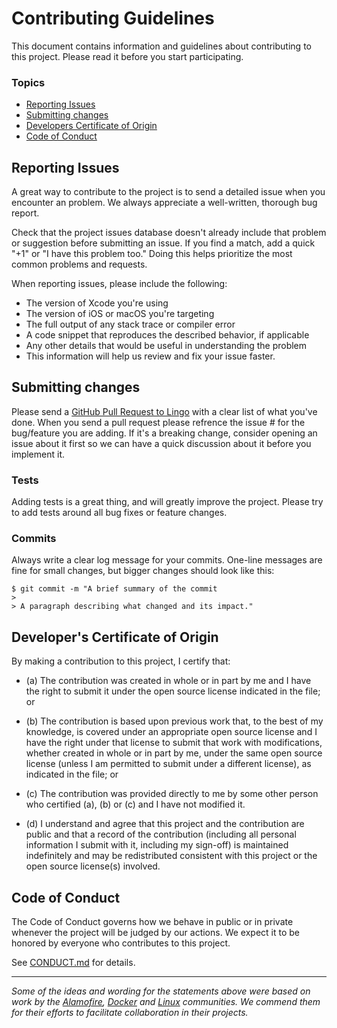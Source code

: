 # Contributing Guidelines

This document contains information and guidelines about contributing to this project. Please read it before you start participating.

### Topics

* [Reporting Issues](#reporting-issues)
* [Submitting changes](#submitting-changes)
* [Developers Certificate of Origin](#developers-certificate_of_origin)
* [Code of Conduct](#code-of-conduct)

## Reporting Issues

A great way to contribute to the project is to send a detailed issue when you encounter an problem. We always appreciate a well-written, thorough bug report.

Check that the project issues database doesn't already include that problem or suggestion before submitting an issue. If you find a match, add a quick "+1" or "I have this problem too." Doing this helps prioritize the most common problems and requests.

When reporting issues, please include the following:

* The version of Xcode you're using
* The version of iOS or macOS you're targeting
* The full output of any stack trace or compiler error
* A code snippet that reproduces the described behavior, if applicable
* Any other details that would be useful in understanding the problem
* This information will help us review and fix your issue faster.

## Submitting changes

Please send a [GitHub Pull Request to Lingo](https://github.com/Mobelux/Lingo/pull/new/master) with a clear list of what you've done. When you send a pull request please refrence the issue # for the bug/feature you are adding. If it's a breaking change, consider opening an issue about it first so we can have a quick discussion about it before you implement it. 

### Tests
Adding tests is a great thing, and will greatly improve the project. Please try to add tests around all bug fixes or feature changes.

### Commits

Always write a clear log message for your commits. One-line messages are fine for small changes, but bigger changes should look like this:

    $ git commit -m "A brief summary of the commit
    > 
    > A paragraph describing what changed and its impact."

## Developer's Certificate of Origin

By making a contribution to this project, I certify that:

* (a) The contribution was created in whole or in part by me and I have the right to submit it under the open source license indicated in the file; or

* (b) The contribution is based upon previous work that, to the best of my knowledge, is covered under an appropriate open source license and I have the right under that license to submit that work with modifications, whether created in whole or in part by me, under the same open source license (unless I am permitted to submit under a different license), as indicated in the file; or

* (c) The contribution was provided directly to me by some other person who certified (a), (b) or (c) and I have not modified it.

* (d) I understand and agree that this project and the contribution are public and that a record of the contribution (including all personal information I submit with it, including my sign-off) is maintained indefinitely and may be redistributed consistent with this project or the open source license(s) involved.

## Code of Conduct

The Code of Conduct governs how we behave in public or in private whenever the project will be judged by our actions. We expect it to be honored by everyone who contributes to this project.

See [CONDUCT.md](https://github.com/Mobelux/Lingo/blob/master/CONDUCT.md) for details.


---
*Some of the ideas and wording for the statements above were based on work by the [Alamofire](https://raw.githubusercontent.com/Alamofire/Alamofire/master/CONTRIBUTING.md), [Docker](https://github.com/docker/docker/blob/master/CONTRIBUTING.md) and [Linux](http://elinux.org/Developer_Certificate_Of_Origin) communities. We commend them for their efforts to facilitate collaboration in their projects.*